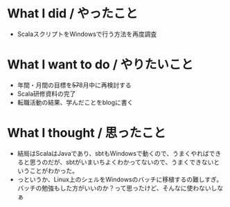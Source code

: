 # What I did / やったこと
- ScalaスクリプトをWindowsで行う方法を再度調査

# What I want to do / やりたいこと
- 年間・月間の目標を~~57~~8月中に再検討する
- Scala研修資料の完了
- 転職活動の結果、学んだことをblogに書く

# What I thought / 思ったこと
- 結局はScalaはJavaであり、sbtもWindowsで動くので、うまくやればできると思うのだが、sbtがいまいちよくわかってないので、うまくできないということがわかった。
- っというか、Linux上のシェルをWindowsのバッチに移植するの難しすぎ。バッチの勉強もした方がいいのか？って思ったけど、そんなに使わないしなぁ
